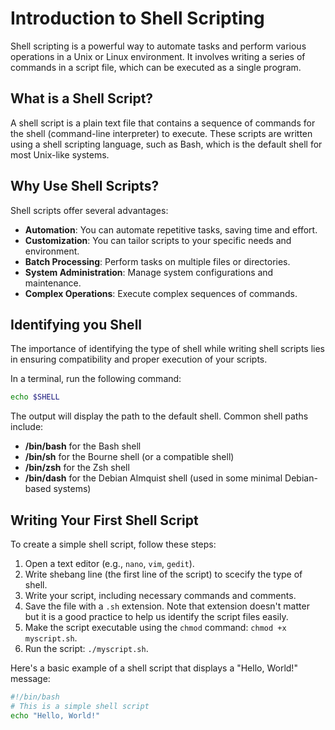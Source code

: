 # Introduction to Shell Scripting

Shell scripting is a powerful way to automate tasks and perform various operations in a Unix or Linux environment. It involves writing a series of commands in a script file, which can be executed as a single program.

## What is a Shell Script?

A shell script is a plain text file that contains a sequence of commands for the shell (command-line interpreter) to execute. These scripts are written using a shell scripting language, such as Bash, which is the default shell for most Unix-like systems.

## Why Use Shell Scripts?

Shell scripts offer several advantages:

- **Automation**: You can automate repetitive tasks, saving time and effort.
- **Customization**: You can tailor scripts to your specific needs and environment.
- **Batch Processing**: Perform tasks on multiple files or directories.
- **System Administration**: Manage system configurations and maintenance.
- **Complex Operations**: Execute complex sequences of commands.

## Identifying you Shell

The importance of identifying the type of shell while writing shell scripts lies in ensuring compatibility and proper execution of your scripts.

In a terminal, run the following command:
```bash
echo $SHELL
```

The output will display the path to the default shell. Common shell paths include:

- **/bin/bash** for the Bash shell
- **/bin/sh** for the Bourne shell (or a compatible shell)
- **/bin/zsh** for the Zsh shell
- **/bin/dash** for the Debian Almquist shell (used in some minimal Debian-based systems)

## Writing Your First Shell Script

To create a simple shell script, follow these steps:

1. Open a text editor (e.g., `nano`, `vim`, `gedit`).
2. Write shebang line (the first line of the script) to scecify the type of shell.
3. Write your script, including necessary commands and comments.
4. Save the file with a `.sh` extension. Note that extension doesn't matter but it is a good practice to help us identify the script files easily.
5. Make the script executable using the `chmod` command: `chmod +x myscript.sh`.
6. Run the script: `./myscript.sh`.

Here's a basic example of a shell script that displays a "Hello, World!" message:

```bash
#!/bin/bash
# This is a simple shell script
echo "Hello, World!"
